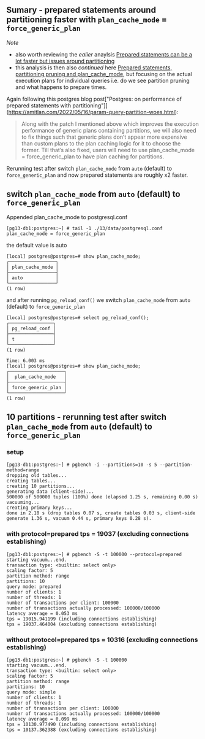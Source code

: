 ## Sumary - prepared statements around partitioning faster with `plan_cache_mode` = `force_generic_plan`


*Note* 
* also worth reviewing the *ealier* anaylsis [Prepared statements can be a lot faster but issues around partitioning](pgbench-prepared-statements.md)
* this analysis is then also *continued* here [Prepared statements, partitioning pruning and plan_cache_mode](Demo10-prepared_statements-partitioning_pruning-and-plan_cache_mode.md), but focusing on the actual execution plans for individual queries i.e. do we see partition pruning and what happens to prepare times.




Again following this postgres blog post["Postgres: on performance of prepared statements with partitioning"]](https://amitlan.com/2022/05/16/param-query-partition-woes.html):

> Along with the patch I mentioned above which improves the execution performance of generic plans containing partitions, we will also need to fix things such that generic plans don’t appear more expensive than custom plans to the plan caching logic for it to choose the former. Till that’s also fixed, users will need to use plan_cache_mode = force_generic_plan to have plan caching for partitions.

Rerunning test after  switch `plan_cache_mode` from `auto` (default) to `force_generic_plan` and now prepared statements are roughly x2 faster.


##  switch `plan_cache_mode` from `auto` (default) to `force_generic_plan` 


Appended plan_cache_mode to postgresql.conf
```
[pg13-db1:postgres:~] # tail -1 ./13/data/postgresql.conf
plan_cache_mode = force_generic_plan
```

the default value is auto
```
[local] postgres@postgres=# show plan_cache_mode;
┌─────────────────┐
│ plan_cache_mode │
├─────────────────┤
│ auto            │
└─────────────────┘
(1 row)
```

and after running `pg_reload_conf()` we switch `plan_cache_mode` from `auto` (default) to `force_generic_plan`

```
[local] postgres@postgres=# select pg_reload_conf();
┌────────────────┐
│ pg_reload_conf │
├────────────────┤
│ t              │
└────────────────┘
(1 row)

Time: 6.003 ms
[local] postgres@postgres=# show plan_cache_mode;
┌────────────────────┐
│  plan_cache_mode   │
├────────────────────┤
│ force_generic_plan │
└────────────────────┘
(1 row)
```




## 10 partitions - rerunning test after  switch `plan_cache_mode` from `auto` (default) to `force_generic_plan`

### setup




```
[pg13-db1:postgres:~] # pgbench -i --partitions=10 -s 5 --partition-method=range
dropping old tables...
creating tables...
creating 10 partitions...
generating data (client-side)...
500000 of 500000 tuples (100%) done (elapsed 1.25 s, remaining 0.00 s)
vacuuming...
creating primary keys...
done in 2.18 s (drop tables 0.07 s, create tables 0.03 s, client-side generate 1.36 s, vacuum 0.44 s, primary keys 0.28 s).
```



### with protocol=prepared tps = 19037 (excluding connections establishing)
```
[pg13-db1:postgres:~] # pgbench -S -t 100000 --protocol=prepared
starting vacuum...end.
transaction type: <builtin: select only>
scaling factor: 5
partition method: range
partitions: 10
query mode: prepared
number of clients: 1
number of threads: 1
number of transactions per client: 100000
number of transactions actually processed: 100000/100000
latency average = 0.053 ms
tps = 19015.941199 (including connections establishing)
tps = 19037.464004 (excluding connections establishing)
```

### without protocol=prepared tps = 10316 (excluding connections establishing)


```
[pg13-db1:postgres:~] # pgbench -S -t 100000
starting vacuum...end.
transaction type: <builtin: select only>
scaling factor: 5
partition method: range
partitions: 10
query mode: simple
number of clients: 1
number of threads: 1
number of transactions per client: 100000
number of transactions actually processed: 100000/100000
latency average = 0.099 ms
tps = 10130.977490 (including connections establishing)
tps = 10137.362388 (excluding connections establishing)
```


